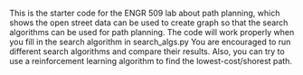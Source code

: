 This is the starter code for the ENGR 509 lab about path planning, which shows the open street data can be used to create graph so that the search algorithms can be used for path planning.
The code will work properly when you fill in the search algorithm in search_algs.py
You are encouraged to run different search algorithms and compare their results. 
Also, you can try to use a reinforcement learning algorithm to find the lowest-cost/shorest path. 
